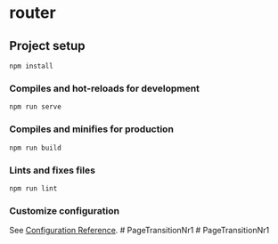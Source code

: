 # router

## Project setup
```
npm install
```

### Compiles and hot-reloads for development
```
npm run serve
```

### Compiles and minifies for production
```
npm run build
```

### Lints and fixes files
```
npm run lint
```

### Customize configuration
See [Configuration Reference](https://cli.vuejs.org/config/).
#   P a g e T r a n s i t i o n N r 1  
 #   P a g e T r a n s i t i o n N r 1  
 